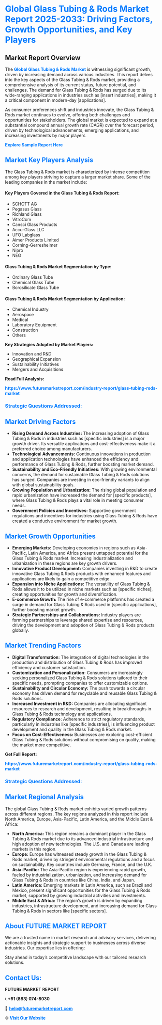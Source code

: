 <h1 style="color: #007BFF;">Global Glass Tubing & Rods Market Report 2025-2033: Driving Factors, Growth Opportunities, and Key Players</h1>

<section id="overview">
<h2>Market Report Overview</h2>
<p>The <a href="https://www.futuremarketreport.com/industry-report/glass-tubing-rods-market" style="color: #007BFF; text-decoration: none;"><strong>Global Glass Tubing & Rods Market</strong></a> is witnessing significant growth, driven by increasing demand across various industries. This report delves into the key aspects of the Glass Tubing & Rods market, providing a comprehensive analysis of its current status, future potential, and challenges. The demand for Glass Tubing & Rods has surged due to its wide-ranging applications in industries such as [insert industries], making it a critical component in modern-day [applications].</p>
<p>As consumer preferences shift and industries innovate, the Glass Tubing & Rods market continues to evolve, offering both challenges and opportunities for stakeholders. The global market is expected to expand at a substantial compound annual growth rate (CAGR) over the forecast period, driven by technological advancements, emerging applications, and increasing investments by major players.</p>
</section>

<section id="overview">
<p><a href="https://www.futuremarketreport.com/request-sample/reportId=58704" style="color: #007BFF; text-decoration: none;"><strong>Explore Sample Report Here</strong></a></p>
</section>

<section id="key-players">
<h2 style="color: #007BFF;">Market Key Players Analysis</h2>
<p>The Glass Tubing & Rods market is characterized by intense competition among key players striving to capture a larger market share. Some of the leading companies in the market include:</p>
<h4>Key Players Covered in the Glass Tubing & Rods Report:</h4>
<ul><li>SCHOTT AG</li><li>Pegasus Glass</li><li>Richland Glass</li><li>VitroCom</li><li>Cansci Glass Products</li><li>Accu-Glass LLC</li><li>UFO Labglass</li><li>Aimer Products Limited</li><li>Corning-Gerresheimer</li><li>Nipro</li><li>NEG</li></ul>
<h4>Glass Tubing & Rods Market Segmentation by Type:</h4>
<ul><li>Ordinary Glass Tube</li><li>Chemical Glass Tube</li><li>Borosilicate Glass Tube</li></ul>

<h4>Glass Tubing & Rods Market Segmentation by Application:</h4>
<ul><li>Chemical Industry</li><li>Aerospace</li><li>Medical</li><li>Laboratory Equipment</li><li>Construction</li><li>Others</li></ul>
<p><strong>Key Strategies Adopted by Market Players:</strong></p>
<ul>
<li>Innovation and R&D</li>
<li>Geographical Expansion</li>
<li>Sustainability Initiatives</li>
<li>Mergers and Acquisitions</li>
</ul>
</section>

<section>
<p><strong>Read Full Analysis: </strong></p><a href="https://www.futuremarketreport.com/industry-report/glass-tubing-rods-market" style="color: #007BFF; text-decoration: none;"><strong>https://www.futuremarketreport.com/industry-report/glass-tubing-rods-market</strong></a>
<h3 style="color: #007BFF;">Strategic Questions Addressed:</h3>
</section>

<section id="driving-factors">
<h2 style="color: #007BFF;">Market Driving Factors</h2>
<ul>
<li><strong>Rising Demand Across Industries:</strong> The increasing adoption of Glass Tubing & Rods in industries such as [specific industries] is a major growth driver. Its versatile applications and cost-effectiveness make it a preferred choice among manufacturers.</li>
<li><strong>Technological Advancements:</strong> Continuous innovations in production and application technologies have enhanced the efficiency and performance of Glass Tubing & Rods, further boosting market demand.</li>
<li><strong>Sustainability and Eco-Friendly Initiatives:</strong> With growing environmental concerns, the demand for sustainable Glass Tubing & Rods solutions has surged. Companies are investing in eco-friendly variants to align with global sustainability goals.</li>
<li><strong>Growing Population and Urbanization:</strong> The rising global population and rapid urbanization have increased the demand for [specific products], where Glass Tubing & Rods plays a vital role in meeting consumer needs.</li>
<li><strong>Government Policies and Incentives:</strong> Supportive government regulations and incentives for industries using Glass Tubing & Rods have created a conducive environment for market growth.</li>
</ul>
</section>

<section id="growth-opportunities">
<h2 style="color: #007BFF;">Market Growth Opportunities</h2>
<ul>
<li><strong>Emerging Markets:</strong> Developing economies in regions such as Asia-Pacific, Latin America, and Africa present untapped potential for the Glass Tubing & Rods market. Increasing industrialization and urbanization in these regions are key growth drivers.</li>
<li><strong>Innovative Product Development:</strong> Companies investing in R&D to create innovative Glass Tubing & Rods products with enhanced features and applications are likely to gain a competitive edge.</li>
<li><strong>Expansion into Niche Applications:</strong> The versatility of Glass Tubing & Rods allows it to be utilized in niche markets such as [specific niches], creating opportunities for growth and diversification.</li>
<li><strong>E-commerce Growth:</strong> The rise of e-commerce platforms has created a surge in demand for Glass Tubing & Rods used in [specific applications], further boosting market growth.</li>
<li><strong>Strategic Partnerships and Collaborations:</strong> Industry players are forming partnerships to leverage shared expertise and resources, driving the development and adoption of Glass Tubing & Rods products globally.</li>
</ul>
</section>

<section id="trending-factors">
<h2 style="color: #007BFF;">Market Trending Factors</h2>
<ul>
<li><strong>Digital Transformation:</strong> The integration of digital technologies in the production and distribution of Glass Tubing & Rods has improved efficiency and customer satisfaction.</li>
<li><strong>Customization and Personalization:</strong> Consumers are increasingly seeking personalized Glass Tubing & Rods solutions tailored to their specific needs, prompting companies to offer customizable options.</li>
<li><strong>Sustainability and Circular Economy:</strong> The push towards a circular economy has driven demand for recyclable and reusable Glass Tubing & Rods solutions.</li>
<li><strong>Increased Investment in R&D:</strong> Companies are allocating significant resources to research and development, resulting in breakthroughs in Glass Tubing & Rods technology and applications.</li>
<li><strong>Regulatory Compliance:</strong> Adherence to strict regulatory standards, particularly in industries like [specific industries], is influencing product development and quality in the Glass Tubing & Rods market.</li>
<li><strong>Focus on Cost-Effectiveness:</strong> Businesses are exploring cost-efficient Glass Tubing & Rods solutions without compromising on quality, making the market more competitive.</li>
</ul>
</section>

<section>
<p><strong>Get Full Report: </strong></p><a href="https://www.futuremarketreport.com/industry-report/glass-tubing-rods-market" style="color: #007BFF; text-decoration: none;"><strong>https://www.futuremarketreport.com/industry-report/glass-tubing-rods-market</strong></a>
<h3 style="color: #007BFF;">Strategic Questions Addressed:</h3>
</section>


<section id="regional-analysis">
<h2 style="color: #007BFF;">Market Regional Analysis</h2>
<p>The global Glass Tubing & Rods market exhibits varied growth patterns across different regions. The key regions analyzed in this report include North America, Europe, Asia-Pacific, Latin America, and the Middle East & Africa:</p>
<ul>
<li><strong>North America:</strong> This region remains a dominant player in the Glass Tubing & Rods market due to its advanced industrial infrastructure and high adoption of new technologies. The U.S. and Canada are leading markets in this region.</li>
<li><strong>Europe:</strong> Europe has witnessed steady growth in the Glass Tubing & Rods market, driven by stringent environmental regulations and a focus on sustainability. Key countries include Germany, France, and the U.K.</li>
<li><strong>Asia-Pacific:</strong> The Asia-Pacific region is experiencing rapid growth, fueled by industrialization, urbanization, and increasing demand for Glass Tubing & Rods in countries like China, India, and Japan.</li>
<li><strong>Latin America:</strong> Emerging markets in Latin America, such as Brazil and Mexico, present significant opportunities for the Glass Tubing & Rods market, supported by growing industrial activities and investments.</li>
<li><strong>Middle East & Africa:</strong> The region’s growth is driven by expanding industries, infrastructure development, and increasing demand for Glass Tubing & Rods in sectors like [specific sectors].</li>
</ul>
</section>

<footer>
<h2 style="color: #007BFF;">About FUTURE MARKET REPORT</h2>
<p>We are a trusted name in market research and advisory services, delivering actionable insights and strategic support to businesses across diverse industries. Our expertise lies in offering:</p>

<p>Stay ahead in today’s competitive landscape with our tailored research solutions.</p>

<h2 style="color: #007BFF;">Contact Us:</h2>
<p><strong>FUTURE MARKET REPORT</strong></p>
<p>📞 <strong>+91 (883) 074-8030</strong></p>
<p>📧 <strong><a href="mailto:help@futuremarketreport.com" style="color: #007BFF;">help@futuremarketreport.com</a></strong></p>
<p>🌐 <strong><a href="https://www.futuremarketreport.com/" style="color: #007BFF;">Visit Our Website</a></strong></p>
</footer>